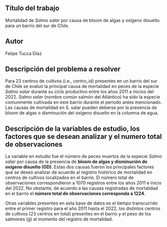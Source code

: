 ## Título del trabajo
Mortalidad de *Salmo salar* por causa de bloom de algas y oxígeno disuelto para un barrio del sur de Chile.

## Autor
Felipe Tucca Díaz

## Descripción del problema a resolver
Para 23 centros de cultivos (i.e., centro_id) presentes en un barrio del sur de Chile se evaluó la principal causa de mortalidad en peces de la especie *Salmo salar* durante su ciclo productivo entre los años 2011 a inicios del 2022. *Salmo salar* (nombre común salmón del Atlántico) ha sido la especie comunmente cultivada en este barrio durante el periodo antes mencionado. Las causas de mortalidad en S. salar pueden deberse por la presencia de bloom de algas o disminución del oxígeno disuelto en la columna de agua. 

## Descripción de la variables de estudio, los factores que se desean analizar y el numero total de observaciones
La variable en estudio fue el número de peces muertos de la especie *Salmo salar* por causa de la presencia de **bloom de algas y disminución de oxígeno disuelto (OD)**. Estas dos causas fueron los principales factores que se deseó analizar de acuerdo al registro histórico de mortalidad en centros de cultivos localizados en el barrio. El número total de observaciones correspondieron a 1070 registros entre los años 2011 e inicio del 2022. No obstante, de acuerdo a las causas registradas de mortalidad en el barrio el **número total de observaciones corresponda a 1224**.

Otras variables presentes en esta base de datos es el tiempo transcurrido entre el primer registro para el año 2011 hasta el 2022, los distintos centros de cultivos (23 centros en total) presentes en el barrio y el peso de los salmones (g) al momento del registro de mortalidad.




